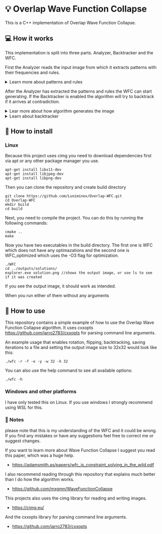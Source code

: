 # :bulb: Overlap Wave Function Collapse

This is a C++ implementation of Overlap Wave Function Collapse.

## :computer: How it works

This implementation is split into three parts. Analyzer, Backtracker and the WFC.

First the Analyzer reads the input image from which it extracts patterns with their frequencies and rules.

<details>
<summary> Learn more about patterns and rules </summary>
<h3>Patterns</h3>
are the sub-images of the input image. They are extracted by sliding a window of size `pattern_size` over
the input image and storing the sub-image in a list if it is not already present. This is done by converting the
patterns pixels to a string and storing it in a hashmap as key. This could be done more efficiently by using a hash
function that takes the image as input and returns a hash.

For each unique pattern is also saved the total number of times it appears in the input image.
This is then used to calculate the probability of each pattern occurring in the output image in order to generate output 
images that are more similar to the input image.

<h3>Rules</h3>
determine which patterns can be placed next to each other at a certain offset.
Lets imagine that we have two patterns where 1 represents white and 0 black:

```
p1:    p2:
1 1 1 | 1 1 1
1 0 1 | 1 0 1
1 0 1 | 1 0 0
```

Now if we were to check if they can be placed next to each other at offset (1, 0) we would compare these two crops:

crops:
```
p1     p2:
1 1 1 | 1 1 1
1 0 1 | 1 0 1
```

As you can see they are the same so they can be placed next to each other at offset (1, 0).

But if we were to check if they can be placed next to each other at offset (1, 0) we would compare these two crops
and notice that they are not the same and thus they cannot be placed next to each other at offset (1, 0).

crops:
```
p1:  p2:
1 1 | 1 1
0 1 | 0 1
0 1 | 0 0
```
</details>

After the Analyzer has extracted the patterns and rules the WFC can start generating. If the Backtracker is enabled the
algorithm will try to backtrack if it arrives at contradiction.

<details>
<summary>Lear more about how algorithm generates the image</summary>


- Before the WFC starts generating the output image, it first creates a grid that represents the current state of the
image. Each cell in the grid is a set of patterns that can be placed at that position. They are in
what's called a superposition.


- The first step in the Wave Function Collapse algorithm is known as Observation. During this
step, the algorithm finds the cell with the lowest entropy and collapses it. This means that it calculates
the shannon entropy for each not collapsed cell and collapses the one with the lowest entropy.


- The second step is called propagation. During this step, the algorithm propagates the information about
the collapsed cell to its neighbors. This is done by removing the patterns that are not compatible
with the collapsed cell. As a result, the neighbors will have some patterns removed, and they will propagate
this information to their neighbors. This step is also sometimes called as wave because of its ripple effect, where
changes propagate outwards from the point of origin. The propagation step is repeated until no more patterns
can be removed.


- Then the algorithm goes into observation again and continues this cycle. It's also possible that the algorithm
will arrive at contradiction. This happens when any cell in a grid will have no possible patterns left it can 
collapse into. When this happens contradiction is found and the algorithm will either backtrack or stop.
</details>

<details>
<summary>Learn about backtracker</summary>

In simple terms, the backtracker is a way to go to previous state of the algorithm whenever it finds a contradiction
and to try a different solution.

In each step when the algorithm collapses a cell, it will also save the state into backtracker if enabled.
Then In the observation step if the algorithm arrives at contradiction it will start backtracking instead.

The backtracker has two important factors. The first one is the depth. This is the number of steps the algorithm can
go back in the history. The second one is the max iterations. This tells the backtracker how many times it should try
a single state before it gives up and goes back further in the history.

If the algorithm is backtracking, it will store the states in a different dequeue. If it finds a possible solution it
will merge it to the main dequeue and continue to generate the image. It knows when to stop backtracking by comparing 
the current iteration to the last iteration when it found a contradiction.

</details>

## :hammer: How to install

### Linux

Because this project uses cimg you need to download dependencies first via apt or any other package manager you use.

```shell
apt-get install libx11-dev
apt-get install libjpeg-dev
apt-get install libpng-dev
```

Then you can clone the repository and create build directory

```shell
git clone https://github.com/Luniminex/Overlap-WFC.git
cd Overlap-WFC
mkdir build
cd build
```

Next, you need to compile the project. You can do this by running the following commands:

```shell
cmake ..
make
```

Now you have two executables in the build directory. The first one is WFC which does not have any optimazations and
the second one is WFC_optimized which uses the -O3 flag for optimization.

```shell
./WFC
cd ../outputs/solutions/
explorer.exe solution.png //shows the output image, or use ls to see if it was created
```

If you see the output image, it should work as intended.

When you run either of them without any arguments

## :rocket: How to use

This repository contains a simple example of how to use the Overlap Wave Function Collapse algorithm.
It uses cxxopts https://github.com/jarro2783/cxxopts for parsing command line arguments.

An example usage that enables rotation, flipping, backtracking, saving iterations to a file
and setting the output image size to 32x32 would look like this:
```shell
./wfc -r -f -e -y -w 32 -h 32
```

You can also use the help command to see all available options:
```shell
./wfc -h
```

### Windows and other platforms

I have only tested this on Linux. If you use windows I strongly recommend using WSL for this.

### :memo: Notes

please note that this is my understanding of the WFC and it could be wrong. If you find any mistakes or have any 
suggestions feel free to correct me or suggest changes.

If you want to learn more about Wave Function Collapse I suggest you read this paper, which was a huge help.
- https://adamsmith.as/papers/wfc_is_constraint_solving_in_the_wild.pdf

I also recommend reading through this repository that explains much better than I do how the algorithm works.
- https://github.com/mxgmn/WaveFunctionCollapse

This projects also uses the cimg library for reading and writing images.

- https://cimg.eu/

And the cxxopts library for parsing command line arguments.

- https://github.com/jarro2783/cxxopts